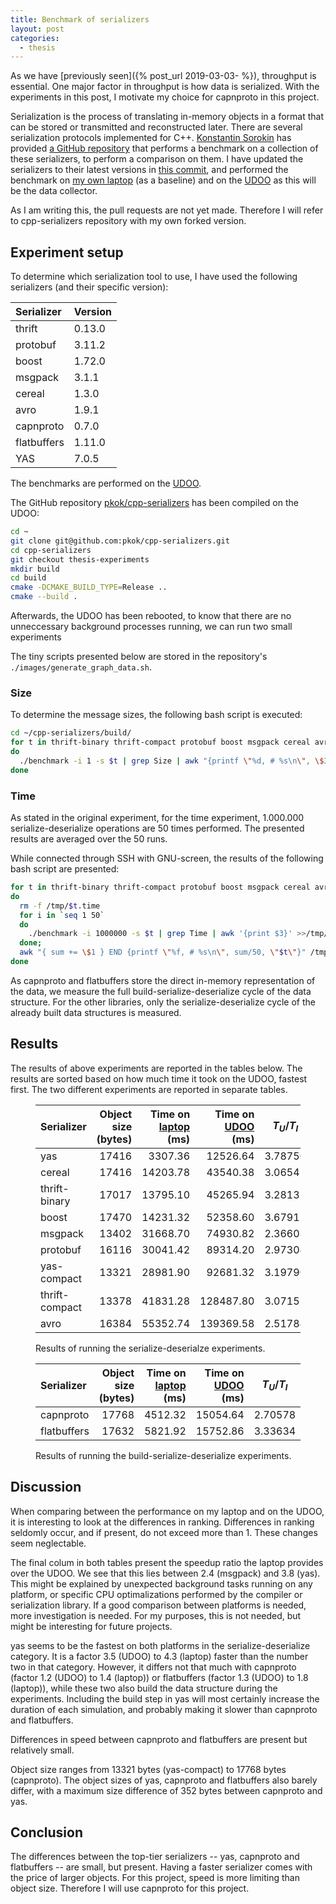 ```yaml
---
title: Benchmark of serializers
layout: post
categories:
  - thesis
---
```


As we have [previously seen]({% post_url 2019-03-03- %}), throughput is essential.  One major factor in throughput is how data is serialized.  With the experiments in this post, I motivate my choice for capnproto in this project.

Serialization is the process of translating in-memory objects in a format that can be stored or transmitted and reconstructed later.  There are several serialization protocols implemented for C++.  [Konstantin Sorokin](https://github.com/thekvs) has provided [a GitHub repository](https://github.com/thekvs/cpp-serializers) that performs a benchmark on a collection of these serializers, to perform a comparison on them.  I have updated the serializers to their latest versions in [this commit](https://github.com/pkok/cpp-serializers/tree/thesis-experiments), and performed the benchmark on [my own laptop](/hardware#laptop-lulu) (as a baseline) and on the [UDOO](/hardware#udoo) as this will be the data collector.

As I am writing this, the pull requests are not yet made.  Therefore I will refer to cpp-serializers repository with my own forked version.

## Experiment setup
To determine which serialization tool to use, I have used the following serializers (and their specific version):

| Serializer  | Version |
|:------------|:--------|
| thrift      | 0.13.0  |
| protobuf    | 3.11.2  |
| boost       | 1.72.0  |
| msgpack     | 3.1.1   |
| cereal      | 1.3.0   |
| avro        | 1.9.1   |
| capnproto   | 0.7.0   |
| flatbuffers | 1.11.0  |
| YAS         | 7.0.5   |

The benchmarks are performed on the [UDOO](/hardware#udoo).

The GitHub repository [pkok/cpp-serializers](https://github.com/pkok/cpp-serializers) has been compiled on the UDOO:

```bash
cd ~
git clone git@github.com:pkok/cpp-serializers.git
cd cpp-serializers
git checkout thesis-experiments
mkdir build
cd build
cmake -DCMAKE_BUILD_TYPE=Release ..
cmake --build .
```

Afterwards, the UDOO has been rebooted, to know that there are no unneccessary background processes running, we can run two small experiments

The tiny scripts presented below are stored in the repository's `./images/generate_graph_data.sh`.

### Size
To determine the message sizes, the following bash script is executed:
```bash
cd ~/cpp-serializers/build/
for t in thrift-binary thrift-compact protobuf boost msgpack cereal avro capnproto flatbuffers yas yas-compact;
do
  ./benchmark -i 1 -s $t | grep Size | awk "{printf \"%d, # %s\n\", \$3, \"$t\"}";
done
```

### Time
As stated in the original experiment, for the time experiment, 1.000.000 serialize-deserialize operations are 50 times performed.  The presented results are averaged over the 50 runs.


While connected through SSH with GNU-screen, the results of the following bash script are presented:
```bash
for t in thrift-binary thrift-compact protobuf boost msgpack cereal avro yas yas-compact capnproto flatbuffer;
do
  rm -f /tmp/$t.time
  for i in `seq 1 50`
  do 
    ./benchmark -i 1000000 -s $t | grep Time | awk '{print $3}' >>/tmp/$t.time
  done;
  awk "{ sum += \$1 } END {printf \"%f, # %s\n\", sum/50, \"$t\"}" /tmp/$t.time
done
```

As capnproto and flatbuffers store the direct in-memory representation of the data, we measure the full build-serialize-deserialize cycle of the data structure.  For the other libraries, only the serialize-deserialize cycle of the already built data structures is measured.

## Results

The results of above experiments are reported in the tables below.  The results are sorted based on how much time it took on the UDOO, fastest first.  The two different experiments are reported in separate tables.

<figure>

| Serializer     | Object size (bytes) | Time on [laptop](/hardware#laptop-lulu) (ms) | Time on [UDOO](/hardware#udoo) (ms) | $$T_{U} / T_{l}$$ |
|:---------------|--------------------:|---------------------------------------------:|------------------------------------:|------------------:|
| yas            |               17416 |                                      3307.36 |                            12526.64 |           3.78750 |
| cereal         |               17416 |                                     14203.78 |                            43540.38 |           3.06541 |
| thrift-binary  |               17017 |                                     13795.10 |                            45265.94 |           3.28131 |
| boost          |               17470 |                                     14231.32 |                            52358.60 |           3.67911 |
| msgpack        |               13402 |                                     31668.70 |                            74930.82 |           2.36608 |
| protobuf       |               16116 |                                     30041.42 |                            89314.20 |           2.97304 |
| yas-compact    |               13321 |                                     28981.90 |                            92681.32 |           3.19790 |
| thrift-compact |               13378 |                                     41831.28 |                           128487.80 |           3.07157 |
| avro           |               16384 |                                     55352.74 |                           139369.58 |           2.51784 |

<figcaption>
Results of running the serialize-deserialze experiments.
</figcaption>
</figure>

<figure>

| Serializer     | Object size (bytes) | Time on [laptop](/hardware#laptop-lulu) (ms) | Time on [UDOO](/hardware#udoo) (ms) | $$T_{U} / T_{l}$$ |
|:---------------|--------------------:|---------------------------------------------:|------------------------------------:|------------------:|
| capnproto      |               17768 |                                      4512.32 |                            15054.64 |            2.70578 |
| flatbuffers    |               17632 |                                      5821.92 |                            15752.86 |            3.33634 |

<figcaption>
Results of running the build-serialize-deserialize experiments.
</figcaption>
</figure>

## Discussion
When comparing between the performance on my laptop and on the UDOO, it is interesting to look at the differences in ranking.  Differences in ranking seldomly occur, and if present, do not exceed more than 1. These changes seem neglectable.

The final colum in both tables present the speedup ratio the laptop provides over the UDOO.  We see that this lies between 2.4 (msgpack) and 3.8 (yas).  This might be explained by unexpected background tasks running on any platform, or specific CPU optimalizations performed by the compiler or serialization library. If a good comparison between platforms is needed, more investigation is needed.  For my purposes, this is not needed, but might be interesting for future projects.

yas seems to be the fastest on both platforms in the serialize-deserialize category.  It is a factor 3.5 (UDOO) to 4.3 (laptop) faster than the number two in that category.  However, it differs not that much with capnproto (factor 1.2 (UDOO) to 1.4 (laptop)) or flatbuffers (factor 1.3 (UDOO) to 1.8 (laptop)), while these two also build the data structure during the experiments.  Including the build step in yas will most certainly increase the duration of each simulation, and probably making it slower than capnproto and flatbuffers.

Differences in speed between capnproto and flatbuffers are present but relatively small. 

Object size ranges from 13321 bytes (yas-compact) to 17768 bytes (capnproto).  The object sizes of yas, capnproto and flatbuffers also barely differ, with a maximum size difference of 352 bytes between capnproto and yas.

## Conclusion

The differences between the top-tier serializers -- yas, capnproto and flatbuffers -- are small, but present.  Having a faster serializer comes with the price of larger objects.  For this project, speed is more limiting than object size.  Therefore I will use capnproto for this project.
